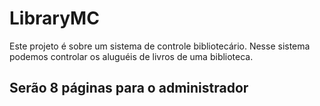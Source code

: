 # LibraryMC
Este projeto é sobre um sistema de controle bibliotecário. Nesse sistema podemos controlar os aluguéis de livros de uma biblioteca.
<h2>Serão 8 páginas para o administrador</h2>
